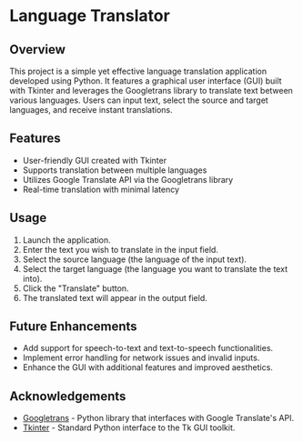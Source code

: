 # **Language Translator**

## **Overview**

This project is a simple yet effective language translation application developed using Python. It features a graphical user interface (GUI) built with Tkinter and leverages the Googletrans library to translate text between various languages. Users can input text, select the source and target languages, and receive instant translations.

## **Features**

* User-friendly GUI created with Tkinter  
* Supports translation between multiple languages  
* Utilizes Google Translate API via the Googletrans library  
* Real-time translation with minimal latency

## **Usage**

1. Launch the application.  
2. Enter the text you wish to translate in the input field.  
3. Select the source language (the language of the input text).  
4. Select the target language (the language you want to translate the text into).  
5. Click the "Translate" button.  
6. The translated text will appear in the output field.

## **Future Enhancements**

* Add support for speech-to-text and text-to-speech functionalities.  
* Implement error handling for network issues and invalid inputs.  
* Enhance the GUI with additional features and improved aesthetics.

## **Acknowledgements**

* [Googletrans](https://py-googletrans.readthedocs.io/en/latest/) \- Python library that interfaces with Google Translate's API.  
* [Tkinter](https://docs.python.org/3/library/tkinter.html) \- Standard Python interface to the Tk GUI toolkit.